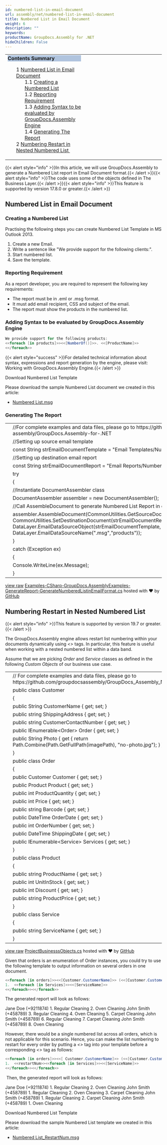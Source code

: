 ```yaml
---
id: numbered-list-in-email-document
url: assembly/net/numbered-list-in-email-document
title: Numbered List in Email Document
weight: 6
description: ""
keywords: 
productName: GroupDocs.Assembly for .NET
hideChildren: False
---
```

<table class="sectionMacro" border="0" cellpadding="5" cellspacing="0" width="100%"><tbody><tr><td valign="top" width="50%"><div class="panel" style="border-top-width: 1px; border-right-width: 1px; border-bottom-width: 1px; border-left-width: 1px;"><div class="panelHeader" style="border-bottom-width: 1px; background-color: rgb(176, 196, 222);"><b>Contents Summary</b></div><div class="panelContent"><style type="text/css">div.rbtoc1593026665338 { padding-top: 0px; padding-right: 0px; padding-bottom: 0px; padding-left: 0px; }div.rbtoc1593026665338 ul { list-style-type: none; list-style-image: none; margin-left: 0px; }div.rbtoc1593026665338 li { margin-left: 0px; padding-left: 0px; }</style><div class="toc rbtoc1593026665338"><ul class="toc-indentation"><li><span class="TOCOutline">1</span> <a href="#NumberedListinEmailDocument-NumberedListinEmailDocument">Numbered List in Email Document</a><ul class="toc-indentation"><li><span class="TOCOutline">1.1</span> <a href="#NumberedListinEmailDocument-CreatingaNumberedList">Creating a Numbered List</a></li><li><span class="TOCOutline">1.2</span> <a href="#NumberedListinEmailDocument-ReportingRequirement">Reporting Requirement</a></li><li><span class="TOCOutline">1.3</span> <a href="#NumberedListinEmailDocument-AddingSyntaxtobeevaluatedbyGroupDocs.AssemblyEngine">Adding Syntax to be evaluated by GroupDocs.Assembly Engine</a></li><li><span class="TOCOutline">1.4</span> <a href="#NumberedListinEmailDocument-GeneratingTheReport">Generating The Report</a></li></ul></li><li><span class="TOCOutline">2</span> <a href="#NumberedListinEmailDocument-NumberingRestartinNestedNumberedList">Numbering Restart in Nested Numbered List&nbsp;</a></li></ul></div></div></div></td><td valign="top" width="15%">&nbsp;</td><td valign="top" width="35%">&nbsp;</td></tr></tbody></table>

{{< alert style="info" >}}In this article, we will use GroupDocs.Assembly to generate a Numbered List report in Email Document format.{{< /alert >}}{{< alert style="info" >}}The code uses some of the objects defined in The Business Layer.{{< /alert >}}{{< alert style="info" >}}This feature is supported by version 17.8.0 or greater.{{< /alert >}}

## Numbered List in Email Document

### Creating a Numbered List

Practising the following steps you can create Numbered List Template in MS Outlook 2013.

1.  Create a new Email.
2.  Write a sentence like "We provide support for the following clients:".
3.  Start numbered list.
4.  Save the template.

### Reporting Requirement

As a report developer, you are required to represent the following key requirements:

*   The report must be in .eml or .msg format.
*   It must add email recipient, CSS and subject of the email.
*   The report must show the products in the numbered list.

### Adding Syntax to be evaluated by GroupDocs.Assembly Engine

```csharp
We provide support for the following products:
<<foreach [in products]>><<[NumberOf()]>>. <<[ProductName]>>
<</foreach>>

```

{{< alert style="success" >}}For detailed technical information about syntax, expressions and report generation by the engine, please visit: Working with GroupDocs.Assembly Engine.{{< /alert >}}

Download Numbered List Template

Please download the sample Numbered List document we created in this article:

*   [Numbered List.msg](https://github.com/groupdocs-assembly/GroupDocs.Assembly-for-.NET/raw/master/Examples/Data/Source/Email%20Templates/Numbered%20List.msg?raw=true)

### Generating The Report

<table class="highlight tab-size js-file-line-container" data-tab-size="8" data-paste-markdown-skip=""><tbody><tr><td id="file-examples-csharp-groupdocs-assemblyexamples-generatereport-generatenumberedlistinemailformat-cs-L1" class="blob-num js-line-number" data-line-number="1"></td><td id="file-examples-csharp-groupdocs-assemblyexamples-generatereport-generatenumberedlistinemailformat-cs-LC1" class="blob-code blob-code-inner js-file-line"><span class="pl-c"><span class="pl-c">//</span>For complete examples and data files, please go to https://github.com/groupdocs-assembly/GroupDocs.Assembly-for-.NET</span></td></tr><tr><td id="file-examples-csharp-groupdocs-assemblyexamples-generatereport-generatenumberedlistinemailformat-cs-L2" class="blob-num js-line-number" data-line-number="2"></td><td id="file-examples-csharp-groupdocs-assemblyexamples-generatereport-generatenumberedlistinemailformat-cs-LC2" class="blob-code blob-code-inner js-file-line"><span class="pl-c"><span class="pl-c">//</span>Setting up source email template</span></td></tr><tr><td id="file-examples-csharp-groupdocs-assemblyexamples-generatereport-generatenumberedlistinemailformat-cs-L3" class="blob-num js-line-number" data-line-number="3"></td><td id="file-examples-csharp-groupdocs-assemblyexamples-generatereport-generatenumberedlistinemailformat-cs-LC3" class="blob-code blob-code-inner js-file-line"><span class="pl-k">const</span> <span class="pl-en">String</span> <span class="pl-smi">strEmailDocumentTemplate</span> <span class="pl-k">=</span> <span class="pl-s"><span class="pl-pds">"</span>Email Templates/Numbered List.msg<span class="pl-pds">"</span></span>;</td></tr><tr><td id="file-examples-csharp-groupdocs-assemblyexamples-generatereport-generatenumberedlistinemailformat-cs-L4" class="blob-num js-line-number" data-line-number="4"></td><td id="file-examples-csharp-groupdocs-assemblyexamples-generatereport-generatenumberedlistinemailformat-cs-LC4" class="blob-code blob-code-inner js-file-line"><span class="pl-c"><span class="pl-c">//</span>Setting up destination email report</span></td></tr><tr><td id="file-examples-csharp-groupdocs-assemblyexamples-generatereport-generatenumberedlistinemailformat-cs-L5" class="blob-num js-line-number" data-line-number="5"></td><td id="file-examples-csharp-groupdocs-assemblyexamples-generatereport-generatenumberedlistinemailformat-cs-LC5" class="blob-code blob-code-inner js-file-line"><span class="pl-k">const</span> <span class="pl-en">String</span> <span class="pl-smi">strEmailDocumentReport</span> <span class="pl-k">=</span> <span class="pl-s"><span class="pl-pds">"</span>Email Reports/Numbered List Report.msg<span class="pl-pds">"</span></span>;</td></tr><tr><td id="file-examples-csharp-groupdocs-assemblyexamples-generatereport-generatenumberedlistinemailformat-cs-L6" class="blob-num js-line-number" data-line-number="6"></td><td id="file-examples-csharp-groupdocs-assemblyexamples-generatereport-generatenumberedlistinemailformat-cs-LC6" class="blob-code blob-code-inner js-file-line"><span class="pl-k">try</span></td></tr><tr><td id="file-examples-csharp-groupdocs-assemblyexamples-generatereport-generatenumberedlistinemailformat-cs-L7" class="blob-num js-line-number" data-line-number="7"></td><td id="file-examples-csharp-groupdocs-assemblyexamples-generatereport-generatenumberedlistinemailformat-cs-LC7" class="blob-code blob-code-inner js-file-line">{</td></tr><tr><td id="file-examples-csharp-groupdocs-assemblyexamples-generatereport-generatenumberedlistinemailformat-cs-L8" class="blob-num js-line-number" data-line-number="8"></td><td id="file-examples-csharp-groupdocs-assemblyexamples-generatereport-generatenumberedlistinemailformat-cs-LC8" class="blob-code blob-code-inner js-file-line"><span class="pl-c"><span class="pl-c">//</span>Instantiate DocumentAssembler class</span></td></tr><tr><td id="file-examples-csharp-groupdocs-assemblyexamples-generatereport-generatenumberedlistinemailformat-cs-L9" class="blob-num js-line-number" data-line-number="9"></td><td id="file-examples-csharp-groupdocs-assemblyexamples-generatereport-generatenumberedlistinemailformat-cs-LC9" class="blob-code blob-code-inner js-file-line"><span class="pl-en">DocumentAssembler</span> <span class="pl-smi">assembler</span> <span class="pl-k">=</span> <span class="pl-k">new</span> <span class="pl-en">DocumentAssembler</span>();</td></tr><tr><td id="file-examples-csharp-groupdocs-assemblyexamples-generatereport-generatenumberedlistinemailformat-cs-L10" class="blob-num js-line-number" data-line-number="10"></td><td id="file-examples-csharp-groupdocs-assemblyexamples-generatereport-generatenumberedlistinemailformat-cs-LC10" class="blob-code blob-code-inner js-file-line"><span class="pl-c"><span class="pl-c">//</span>Call AssembleDocument to generate Numbered List Report in email format</span></td></tr><tr><td id="file-examples-csharp-groupdocs-assemblyexamples-generatereport-generatenumberedlistinemailformat-cs-L11" class="blob-num js-line-number" data-line-number="11"></td><td id="file-examples-csharp-groupdocs-assemblyexamples-generatereport-generatenumberedlistinemailformat-cs-LC11" class="blob-code blob-code-inner js-file-line"><span class="pl-smi">assembler</span>.<span class="pl-en">AssembleDocument</span>(<span class="pl-smi">CommonUtilities</span>.<span class="pl-en">GetSourceDocument</span>(<span class="pl-smi">strEmailDocumentTemplate</span>), <span class="pl-smi">CommonUtilities</span>.<span class="pl-en">SetDestinationDocument</span>(<span class="pl-smi">strEmailDocumentReport</span>), <span class="pl-smi">DataLayer</span>.<span class="pl-en">EmailDataSourceObject</span>(<span class="pl-smi">strEmailDocumentTemplate</span>, <span class="pl-smi">DataLayer</span>.<span class="pl-en">GetProductsData</span>()), <span class="pl-smi">DataLayer</span>.<span class="pl-en">EmailDataSourceName</span>(<span class="pl-s"><span class="pl-pds">"</span>.msg<span class="pl-pds">"</span></span>,<span class="pl-s"><span class="pl-pds">"</span>products<span class="pl-pds">"</span></span>));</td></tr><tr><td id="file-examples-csharp-groupdocs-assemblyexamples-generatereport-generatenumberedlistinemailformat-cs-L12" class="blob-num js-line-number" data-line-number="12"></td><td id="file-examples-csharp-groupdocs-assemblyexamples-generatereport-generatenumberedlistinemailformat-cs-LC12" class="blob-code blob-code-inner js-file-line">}</td></tr><tr><td id="file-examples-csharp-groupdocs-assemblyexamples-generatereport-generatenumberedlistinemailformat-cs-L13" class="blob-num js-line-number" data-line-number="13"></td><td id="file-examples-csharp-groupdocs-assemblyexamples-generatereport-generatenumberedlistinemailformat-cs-LC13" class="blob-code blob-code-inner js-file-line"><span class="pl-k">catch</span> (<span class="pl-en">Exception</span> <span class="pl-smi">ex</span>)</td></tr><tr><td id="file-examples-csharp-groupdocs-assemblyexamples-generatereport-generatenumberedlistinemailformat-cs-L14" class="blob-num js-line-number" data-line-number="14"></td><td id="file-examples-csharp-groupdocs-assemblyexamples-generatereport-generatenumberedlistinemailformat-cs-LC14" class="blob-code blob-code-inner js-file-line">{</td></tr><tr><td id="file-examples-csharp-groupdocs-assemblyexamples-generatereport-generatenumberedlistinemailformat-cs-L15" class="blob-num js-line-number" data-line-number="15"></td><td id="file-examples-csharp-groupdocs-assemblyexamples-generatereport-generatenumberedlistinemailformat-cs-LC15" class="blob-code blob-code-inner js-file-line"><span class="pl-smi">Console</span>.<span class="pl-en">WriteLine</span>(<span class="pl-smi">ex</span>.<span class="pl-smi">Message</span>);</td></tr><tr><td id="file-examples-csharp-groupdocs-assemblyexamples-generatereport-generatenumberedlistinemailformat-cs-L16" class="blob-num js-line-number" data-line-number="16"></td><td id="file-examples-csharp-groupdocs-assemblyexamples-generatereport-generatenumberedlistinemailformat-cs-LC16" class="blob-code blob-code-inner js-file-line">}</td></tr></tbody></table>

[view raw](https://gist.github.com/GroupDocsGists/a41628c2748f0237a84b710d9538fc4f/raw/7fa0c58a922eea29e8ce4788f68534d76ec70d69/Examples-CSharp-GroupDocs.AssemblyExamples-GenerateReport-GenerateNumberedListinEmailFormat.cs) [Examples-CSharp-GroupDocs.AssemblyExamples-GenerateReport-GenerateNumberedListinEmailFormat.cs](https://gist.github.com/GroupDocsGists/a41628c2748f0237a84b710d9538fc4f#file-examples-csharp-groupdocs-assemblyexamples-generatereport-generatenumberedlistinemailformat-cs) hosted with ❤ by [GitHub](https://github.com)

## Numbering Restart in Nested Numbered List 

{{< alert style="info" >}}This feature is supported by version 19.7 or greater.{{< /alert >}}

  
The GroupDocs.Assembly engine allows restart list numbering within your documents dynamically using *<<restartNum>>* tags. In particular, this feature is useful when working with a nested numbered list within a data band.

Assume that we are picking *Order* and *Service* classes as defined in the following *Custom Objects* of our business use case.

<table class="highlight tab-size js-file-line-container" data-tab-size="8" data-paste-markdown-skip=""><tbody><tr><td id="file-projectbusinesssobjects-cs-L1" class="blob-num js-line-number" data-line-number="1"></td><td id="file-projectbusinesssobjects-cs-LC1" class="blob-code blob-code-inner js-file-line"><span class="pl-c"><span class="pl-c">//</span> For complete examples and data files, please go to https://github.com/groupdocsassembly/GroupDocs_Assembly_NET</span></td></tr><tr><td id="file-projectbusinesssobjects-cs-L2" class="blob-num js-line-number" data-line-number="2"></td><td id="file-projectbusinesssobjects-cs-LC2" class="blob-code blob-code-inner js-file-line"><span class="pl-k">public</span> <span class="pl-k">class</span> <span class="pl-en">Customer</span></td></tr><tr><td id="file-projectbusinesssobjects-cs-L3" class="blob-num js-line-number" data-line-number="3"></td><td id="file-projectbusinesssobjects-cs-LC3" class="blob-code blob-code-inner js-file-line">{</td></tr><tr><td id="file-projectbusinesssobjects-cs-L4" class="blob-num js-line-number" data-line-number="4"></td><td id="file-projectbusinesssobjects-cs-LC4" class="blob-code blob-code-inner js-file-line"><span class="pl-k">public</span> <span class="pl-en">String</span> <span class="pl-smi">CustomerName</span> { <span class="pl-k">get</span>; <span class="pl-k">set</span>; }</td></tr><tr><td id="file-projectbusinesssobjects-cs-L5" class="blob-num js-line-number" data-line-number="5"></td><td id="file-projectbusinesssobjects-cs-LC5" class="blob-code blob-code-inner js-file-line"><span class="pl-k">public</span> <span class="pl-k">string</span> <span class="pl-smi">ShippingAddress</span> { <span class="pl-k">get</span>; <span class="pl-k">set</span>; }</td></tr><tr><td id="file-projectbusinesssobjects-cs-L6" class="blob-num js-line-number" data-line-number="6"></td><td id="file-projectbusinesssobjects-cs-LC6" class="blob-code blob-code-inner js-file-line"><span class="pl-k">public</span> <span class="pl-k">string</span> <span class="pl-smi">CustomerContactNumber</span> { <span class="pl-k">get</span>; <span class="pl-k">set</span>; }</td></tr><tr><td id="file-projectbusinesssobjects-cs-L7" class="blob-num js-line-number" data-line-number="7"></td><td id="file-projectbusinesssobjects-cs-LC7" class="blob-code blob-code-inner js-file-line"><span class="pl-k">public</span> <span class="pl-en">IEnumerable</span>&lt;<span class="pl-en">Order</span>&gt; <span class="pl-smi">Order</span> { <span class="pl-k">get</span>; <span class="pl-k">set</span>; }</td></tr><tr><td id="file-projectbusinesssobjects-cs-L8" class="blob-num js-line-number" data-line-number="8"></td><td id="file-projectbusinesssobjects-cs-LC8" class="blob-code blob-code-inner js-file-line"><span class="pl-k">public</span> <span class="pl-en">String</span> <span class="pl-smi">Photo</span> { <span class="pl-k">get</span> { <span class="pl-k">return</span> <span class="pl-smi">Path</span>.<span class="pl-en">Combine</span>(<span class="pl-smi">Path</span>.<span class="pl-en">GetFullPath</span>(<span class="pl-smi">imagePath</span>), <span class="pl-s"><span class="pl-pds">"</span>no-photo.jpg<span class="pl-pds">"</span></span>); } }</td></tr><tr><td id="file-projectbusinesssobjects-cs-L9" class="blob-num js-line-number" data-line-number="9"></td><td id="file-projectbusinesssobjects-cs-LC9" class="blob-code blob-code-inner js-file-line">}</td></tr><tr><td id="file-projectbusinesssobjects-cs-L10" class="blob-num js-line-number" data-line-number="10"></td><td id="file-projectbusinesssobjects-cs-LC10" class="blob-code blob-code-inner js-file-line"><span class="pl-k">public</span> <span class="pl-k">class</span> <span class="pl-en">Order</span></td></tr><tr><td id="file-projectbusinesssobjects-cs-L11" class="blob-num js-line-number" data-line-number="11"></td><td id="file-projectbusinesssobjects-cs-LC11" class="blob-code blob-code-inner js-file-line">{</td></tr><tr><td id="file-projectbusinesssobjects-cs-L12" class="blob-num js-line-number" data-line-number="12"></td><td id="file-projectbusinesssobjects-cs-LC12" class="blob-code blob-code-inner js-file-line"><span class="pl-k">public</span> <span class="pl-en">Customer</span> <span class="pl-smi">Customer</span> { <span class="pl-k">get</span>; <span class="pl-k">set</span>; }</td></tr><tr><td id="file-projectbusinesssobjects-cs-L13" class="blob-num js-line-number" data-line-number="13"></td><td id="file-projectbusinesssobjects-cs-LC13" class="blob-code blob-code-inner js-file-line"><span class="pl-k">public</span> <span class="pl-en">Product</span> <span class="pl-smi">Product</span> { <span class="pl-k">get</span>; <span class="pl-k">set</span>; }</td></tr><tr><td id="file-projectbusinesssobjects-cs-L14" class="blob-num js-line-number" data-line-number="14"></td><td id="file-projectbusinesssobjects-cs-LC14" class="blob-code blob-code-inner js-file-line"><span class="pl-k">public</span> <span class="pl-k">int</span> <span class="pl-smi">ProductQuantity</span> { <span class="pl-k">get</span>; <span class="pl-k">set</span>; }</td></tr><tr><td id="file-projectbusinesssobjects-cs-L15" class="blob-num js-line-number" data-line-number="15"></td><td id="file-projectbusinesssobjects-cs-LC15" class="blob-code blob-code-inner js-file-line"><span class="pl-k">public</span> <span class="pl-k">int</span> <span class="pl-smi">Price</span> { <span class="pl-k">get</span>; <span class="pl-k">set</span>; }</td></tr><tr><td id="file-projectbusinesssobjects-cs-L16" class="blob-num js-line-number" data-line-number="16"></td><td id="file-projectbusinesssobjects-cs-LC16" class="blob-code blob-code-inner js-file-line"><span class="pl-k">public</span> <span class="pl-k">string</span> <span class="pl-smi">Barcode</span> { <span class="pl-k">get</span>; <span class="pl-k">set</span>; }</td></tr><tr><td id="file-projectbusinesssobjects-cs-L17" class="blob-num js-line-number" data-line-number="17"></td><td id="file-projectbusinesssobjects-cs-LC17" class="blob-code blob-code-inner js-file-line"><span class="pl-k">public</span> <span class="pl-en">DateTime</span> <span class="pl-smi">OrderDate</span> { <span class="pl-k">get</span>; <span class="pl-k">set</span>; }</td></tr><tr><td id="file-projectbusinesssobjects-cs-L18" class="blob-num js-line-number" data-line-number="18"></td><td id="file-projectbusinesssobjects-cs-LC18" class="blob-code blob-code-inner js-file-line"><span class="pl-k">public</span> <span class="pl-k">int</span> <span class="pl-smi">OrderNumber</span> { <span class="pl-k">get</span>; <span class="pl-k">set</span>; }</td></tr><tr><td id="file-projectbusinesssobjects-cs-L19" class="blob-num js-line-number" data-line-number="19"></td><td id="file-projectbusinesssobjects-cs-LC19" class="blob-code blob-code-inner js-file-line"><span class="pl-k">public</span> <span class="pl-en">DateTime</span> <span class="pl-smi">ShippingDate</span> { <span class="pl-k">get</span>; <span class="pl-k">set</span>; }</td></tr><tr><td id="file-projectbusinesssobjects-cs-L20" class="blob-num js-line-number" data-line-number="20"></td><td id="file-projectbusinesssobjects-cs-LC20" class="blob-code blob-code-inner js-file-line"><span class="pl-k">public</span> <span class="pl-en">IEnumerable</span>&lt;<span class="pl-en">Service</span>&gt; <span class="pl-smi">Services</span> { <span class="pl-k">get</span>; <span class="pl-k">set</span>; }</td></tr><tr><td id="file-projectbusinesssobjects-cs-L21" class="blob-num js-line-number" data-line-number="21"></td><td id="file-projectbusinesssobjects-cs-LC21" class="blob-code blob-code-inner js-file-line">}</td></tr><tr><td id="file-projectbusinesssobjects-cs-L22" class="blob-num js-line-number" data-line-number="22"></td><td id="file-projectbusinesssobjects-cs-LC22" class="blob-code blob-code-inner js-file-line"><span class="pl-k">public</span> <span class="pl-k">class</span> <span class="pl-en">Product</span></td></tr><tr><td id="file-projectbusinesssobjects-cs-L23" class="blob-num js-line-number" data-line-number="23"></td><td id="file-projectbusinesssobjects-cs-LC23" class="blob-code blob-code-inner js-file-line">{</td></tr><tr><td id="file-projectbusinesssobjects-cs-L24" class="blob-num js-line-number" data-line-number="24"></td><td id="file-projectbusinesssobjects-cs-LC24" class="blob-code blob-code-inner js-file-line"><span class="pl-k">public</span> <span class="pl-k">string</span> <span class="pl-smi">ProductName</span> { <span class="pl-k">get</span>; <span class="pl-k">set</span>; }</td></tr><tr><td id="file-projectbusinesssobjects-cs-L25" class="blob-num js-line-number" data-line-number="25"></td><td id="file-projectbusinesssobjects-cs-LC25" class="blob-code blob-code-inner js-file-line"><span class="pl-k">public</span> <span class="pl-k">int</span> <span class="pl-smi">UnitInStock</span> { <span class="pl-k">get</span>; <span class="pl-k">set</span>; }</td></tr><tr><td id="file-projectbusinesssobjects-cs-L26" class="blob-num js-line-number" data-line-number="26"></td><td id="file-projectbusinesssobjects-cs-LC26" class="blob-code blob-code-inner js-file-line"><span class="pl-k">public</span> <span class="pl-k">int</span> <span class="pl-smi">Discount</span> { <span class="pl-k">get</span>; <span class="pl-k">set</span>; }</td></tr><tr><td id="file-projectbusinesssobjects-cs-L27" class="blob-num js-line-number" data-line-number="27"></td><td id="file-projectbusinesssobjects-cs-LC27" class="blob-code blob-code-inner js-file-line"><span class="pl-k">public</span> <span class="pl-k">string</span> <span class="pl-smi">ProductPrice</span> { <span class="pl-k">get</span>; <span class="pl-k">set</span>; }</td></tr><tr><td id="file-projectbusinesssobjects-cs-L28" class="blob-num js-line-number" data-line-number="28"></td><td id="file-projectbusinesssobjects-cs-LC28" class="blob-code blob-code-inner js-file-line">}</td></tr><tr><td id="file-projectbusinesssobjects-cs-L29" class="blob-num js-line-number" data-line-number="29"></td><td id="file-projectbusinesssobjects-cs-LC29" class="blob-code blob-code-inner js-file-line"><span class="pl-k">public</span> <span class="pl-k">class</span> <span class="pl-en">Service</span></td></tr><tr><td id="file-projectbusinesssobjects-cs-L30" class="blob-num js-line-number" data-line-number="30"></td><td id="file-projectbusinesssobjects-cs-LC30" class="blob-code blob-code-inner js-file-line">{</td></tr><tr><td id="file-projectbusinesssobjects-cs-L31" class="blob-num js-line-number" data-line-number="31"></td><td id="file-projectbusinesssobjects-cs-LC31" class="blob-code blob-code-inner js-file-line"><span class="pl-k">public</span> <span class="pl-k">string</span> <span class="pl-smi">ServiceName</span> { <span class="pl-k">get</span>; <span class="pl-k">set</span>; }</td></tr><tr><td id="file-projectbusinesssobjects-cs-L32" class="blob-num js-line-number" data-line-number="32"></td><td id="file-projectbusinesssobjects-cs-LC32" class="blob-code blob-code-inner js-file-line">}</td></tr></tbody></table>

[view raw](https://gist.github.com/GroupDocsGists/cd8768711ff88414192c3f50a9b7c918/raw/dc2a7f2393018f0a406ef6616dd37ff28b7ef4dd/ProjectBusinesssObjects.cs) [ProjectBusinesssObjects.cs](https://gist.github.com/GroupDocsGists/cd8768711ff88414192c3f50a9b7c918#file-projectbusinesssobjects-cs) hosted with ❤ by [GitHub](https://github.com)

Given that orders is an enumeration of Order instances, you could try to use the following template to output information on several orders in one document.

```csharp
<<foreach [in orders]>><<[Customer.CustomerName]>> (<<[Customer.CustomerContactNumber]>>)
1.	<<foreach [in Services]>><<[ServiceName]>>
<</foreach>><</foreach>>
```

The generated report will look as follows:

Jane Doe (+9211874)
	1.	Regular Cleaning
	2.	Oven Cleaning
John Smith (+458789)
	3.	Regular Cleaning
	4.	Oven Cleaning
	5.	Carpet Cleaning
John Smith (+458789)
	6.	Regular Cleaning
	7.	Carpet Cleaning
John Smith (+458789)
	8.	Oven Cleaning

However, there would be a single numbered list across all orders, which is not applicable for this scenario. Hence, you can make the list numbering to restart for every order by putting a *<<restartNum>>* tag into your template before a corresponding *<<foreach>>* tag as follows:

```csharp
<<foreach [in orders]>><<[ Customer.CustomerName]>> (<<[Customer.CustomerContactNumber]>>)
1.	<<restartNum>><<foreach [in Services]>><<[ServiceName]>>
<</foreach>><</foreach>>
```

 Then, the generated report will look as follows:

Jane Doe (+9211874)
	1.	Regular Cleaning
	2.	Oven Cleaning
John Smith (+458789)
	1.	Regular Cleaning
	2.	Oven Cleaning
	3.	Carpet Cleaning
John Smith (+458789)
	1.	Regular Cleaning
	2.	Carpet Cleaning
John Smith (+458789)
	1.	Oven Cleaning

Download Numbered List Template

Please download the sample Numbered List template we created in this article:

*   [Numbered List\_RestartNum.msg](attachments/50266283/85426182.msg)
